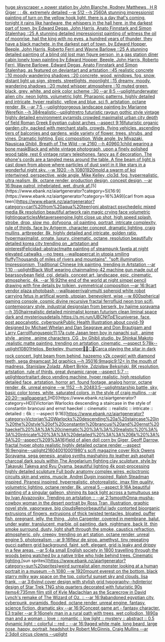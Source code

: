 [huge skyscraper + power station by John Blanche, Rodney Matthews , H R Giger : : 4k, extremely detailed --w 512 --h 2560](https://www.ebank.nz/aiartgenerator?category=huge%20skyscraper%20%2B%20power%20station%20by%20John%20Blanche%2C%20Rodney%20Matthews%20%2C%20H%20R%20Giger%20%3A%20%3A%204k%2C%20extremely%20detailed%20--w%20512%20--h%202560)[A stunning impressionist painting of turn on the yellow hook light, there is a day that's coming, tonight it rains like hardware, the whispers in the hall here, in the darkest part of town, by Edward Degas, John Harris, Anato Finnstark and Simon Stalenhag ::25 A stunning detailed impressionist painting of witness the oil of moonrise, hail the king with no eyes, a hundred years of thunder, they have a black machete, in the darkest part of town, by Edward Hopper, Beeple, John Harris, Roberto Ferri and Wayne Barlowe ::25 A stunning detailed painting of a blind old lost man figure person, in a gas station diner cabin lonely town painting by Edward Hopper, Beeple, John Harris, Roberto Ferri, Wayne Barlowe, Edward Degas, Anato Finnstark and Simon Stalenhag, as featured on deviantart and artstation ::45 realistic concrete ::10 moody wandering shadows ::20 concrete, wood, windows, fog, snow, distant light up sign, streets, streetlights, moonlight ::15 dreamy, moody, wandering shadows ::20 muted whisper atmosphere ::10 muted green, black, grey, white, and pink color scheme ::30 --ar 8:5 --uplight](https://www.ebank.nz/aiartgenerator?category=A%20stunning%20impressionist%20painting%20of%20turn%20on%20the%20yellow%20hook%20light%2C%20there%20is%20a%20day%20that%27s%20coming%2C%20tonight%20it%20rains%20like%20hardware%2C%20the%20whispers%20in%20the%20hall%20here%2C%20in%20the%20darkest%20part%20of%20town%2C%20by%20Edward%20Degas%2C%20John%20Harris%2C%20Anato%20Finnstark%20and%20Simon%20Stalenhag%20%3A%3A25%20A%20stunning%20detailed%20impressionist%20painting%20of%20witness%20the%20oil%20of%20moonrise%2C%20hail%20the%20king%20with%20no%20eyes%2C%20a%20hundred%20years%20of%20thunder%2C%20they%20have%20a%20black%20machete%2C%20in%20the%20darkest%20part%20of%20town%2C%20by%20Edward%20Hopper%2C%20Beeple%2C%20John%20Harris%2C%20Roberto%20Ferri%20and%20Wayne%20Barlowe%20%3A%3A25%20A%20stunning%20detailed%20painting%20of%20a%20blind%20old%20lost%20man%20figure%20person%2C%20in%20a%20gas%20station%20diner%20cabin%20lonely%20town%20painting%20by%20Edward%20Hopper%2C%20Beeple%2C%20John%20Harris%2C%20Roberto%20Ferri%2C%20Wayne%20Barlowe%2C%20Edward%20Degas%2C%20Anato%20Finnstark%20and%20Simon%20Stalenhag%2C%20as%20featured%20on%20deviantart%20and%20artstation%20%3A%3A45%20realistic%20concrete%20%3A%3A10%20moody%20wandering%20shadows%20%3A%3A20%20concrete%2C%20wood%2C%20windows%2C%20fog%2C%20snow%2C%20distant%20light%20up%20sign%2C%20streets%2C%20streetlights%2C%20moonlight%20%3A%3A15%20dreamy%2C%20moody%2C%20wandering%20shadows%20%3A%3A20%20muted%20whisper%20atmosphere%20%3A%3A10%20muted%20green%2C%20black%2C%20grey%2C%20white%2C%20and%20pink%20color%20scheme%20%3A%3A30%20--ar%208%3A5%20--uplight)[underwater alien city, neon lights, volumetric light, Pharaonic patterns, highly detailed and intricate, hyper realistic, yellow and blue, sci fi, artstation, octane render, 8k --ar 7:5 --uplight](https://www.ebank.nz/aiartgenerator?category=underwater%20alien%20city%2C%20neon%20lights%2C%20volumetric%20light%2C%20Pharaonic%20patterns%2C%20highly%20detailed%20and%20intricate%2C%20hyper%20realistic%2C%20yellow%20and%20blue%2C%20sci%20fi%2C%20artstation%2C%20octane%20render%2C%208k%20--ar%207%3A5%20--uplight)[gorgeous landscape painting by Marianne Werefkin --h 384](https://www.ebank.nz/aiartgenerator?category=gorgeous%20landscape%20painting%20by%20Marianne%20Werefkin%20--h%20384)[realistic](https://www.ebank.nz/aiartgenerator?category=realistic)[--uplight](https://www.ebank.nz/aiartgenerator?category=--uplight)[retro futuristic raygun gothic style vintage highly detailed environment pyramids crowded maximalist urban city depth of field Roman Greek Egyptian cubist arches --aspect 9:16](https://www.ebank.nz/aiartgenerator?category=retro%20futuristic%20raygun%20gothic%20style%20vintage%20highly%20detailed%20environment%20pyramids%20crowded%20maximalist%20urban%20city%20depth%20of%20field%20Roman%20Greek%20Egyptian%20cubist%20arches%20--aspect%209%3A16)[futuristic organic garden city, packed with merchant stalls, crowds, flying vehicles, ascending tiers of balconies and gardens, wide variety of flower, trees, shrubs, and vines, Dramatic lighting, Epic composition, Wide angle, by Miyazaki, Nausicaa Ghibli, Breath of The Wild --w 2160  --h 4096](https://www.ebank.nz/aiartgenerator?category=futuristic%20organic%20garden%20city%2C%20packed%20with%20merchant%20stalls%2C%20crowds%2C%20flying%20vehicles%2C%20ascending%20tiers%20of%20balconies%20and%20gardens%2C%20wide%20variety%20of%20flower%2C%20trees%2C%20shrubs%2C%20and%20vines%2C%20Dramatic%20lighting%2C%20Epic%20composition%2C%20Wide%20angle%2C%20by%20Miyazaki%2C%20Nausicaa%20Ghibli%2C%20Breath%20of%20The%20Wild%20--w%202160%20%20--h%204096)[0.1](https://www.ebank.nz/aiartgenerator?category=0.1)[child wearing a bone mask](https://www.ebank.nz/aiartgenerator?category=child%20wearing%20a%20bone%20mask)[Black and white vintage photograph, upon a finely polished wood table, rest 6 vintage rotary telephones, fancy as if decoration. The phone's cords are a tangled mess around the table. A fine beam of light is cast down from above where particles of dust swirl in it like stars in a wonderful night sky. --w 1920 --h 1080](https://www.ebank.nz/aiartgenerator?category=Black%20and%20white%20vintage%20photograph%2C%20upon%20a%20finely%20polished%20wood%20table%2C%20rest%206%20vintage%20rotary%20telephones%2C%20fancy%20as%20if%20decoration.%20The%20phone%27s%20cords%20are%20a%20tangled%20mess%20around%20the%20table.%20A%20fine%20beam%20of%20light%20is%20cast%20down%20from%20above%20where%20particles%20of%20dust%20swirl%20in%20it%20like%20stars%20in%20a%20wonderful%20night%20sky.%20--w%201920%20--h%201080)[1920](https://www.ebank.nz/aiartgenerator?category=1920)[mold,](https://www.ebank.nz/aiartgenerator?category=mold%2C)[a swarm of koi intertwined, perspective, wide angle, Mike Kelley, clo3d, fog, hyperrealistic, ultra realism, 8k, octane render, production design, concept design, --ar 16:9](https://www.ebank.nz/aiartgenerator?category=a%20swarm%20of%20koi%20intertwined%2C%20perspective%2C%20wide%20angle%2C%20Mike%20Kelley%2C%20clo3d%2C%20fog%2C%20hyperrealistic%2C%20ultra%20realism%2C%208k%2C%20octane%20render%2C%20production%20design%2C%20concept%20design%2C%20--ar%2016%3A9)[paw patrol, inhebriated. wet. drunk af.](https://www.ebank.nz/aiartgenerator?category=paw%20patrol%2C%20inhebriated.%20wet.%20drunk%20af.)[5](https://www.ebank.nz/aiartgenerator?category=5)[16:9](https://www.ebank.nz/aiartgenerator?category=16%3A9)[carl from aqua teen](https://www.ebank.nz/aiartgenerator?category=carl%20from%20aqua%20teen)[oni abstract psychedelic mixed media 8k resolution beautiful artwork rain magic crying face volumetric lighting](https://www.ebank.nz/aiartgenerator?category=oni%20abstract%20psychedelic%20mixed%20media%208k%20resolution%20beautiful%20artwork%20rain%20magic%20crying%20face%20volumetric%20lighting)[particles](https://www.ebank.nz/aiartgenerator?category=particles)[Metaverse](https://www.ebank.nz/aiartgenerator?category=Metaverse)[engine,](https://www.ebank.nz/aiartgenerator?category=engine%2C)[light,](https://www.ebank.nz/aiartgenerator?category=light%2C)[close up shot, high speed splash, strobe, drop, slow mo, dof](https://www.ebank.nz/aiartgenerator?category=close%20up%20shot%2C%20high%20speed%20splash%2C%20strobe%2C%20drop%2C%20slow%20mo%2C%20dof)[yoona, oil painting, portrait, intricate complexity, rule of thirds, face by Artgerm, character concept, dramatic lighting, craig mullins, artbreeder, 8k, highly detailed and intricate, golden ratio, hypermaximalist, ornate, luxury, cinematic, octane, resolution beautifully detailed korea city trending on _artstation and pinterest](https://www.ebank.nz/aiartgenerator?category=yoona%2C%20oil%20painting%2C%20portrait%2C%20intricate%20complexity%2C%20rule%20of%20thirds%2C%20face%20by%20Artgerm%2C%20character%20concept%2C%20dramatic%20lighting%2C%20craig%20mullins%2C%20artbreeder%2C%208k%2C%20highly%20detailed%20and%20intricate%2C%20golden%20ratio%2C%20hypermaximalist%2C%20ornate%2C%20luxury%2C%20cinematic%2C%20octane%2C%20resolution%20beautifully%20detailed%20korea%20city%20trending%20on%20_artstation%20and%20pinterest)[Felicidad::abstract](https://www.ebank.nz/aiartgenerator?category=Felicidad%3A%3Aabstract)[matte painting of steampunk favela at night elevated catwalks --no trees --wallpaper](https://www.ebank.nz/aiartgenerator?category=matte%20painting%20of%20steampunk%20favela%20at%20night%20elevated%20catwalks%20--no%20trees%20--wallpaper)[cat in utopia smiling fluffy](https://www.ebank.nz/aiartgenerator?category=cat%20in%20utopia%20smiling%20fluffy)[Thousands of miles of rivers and mountains", "soft illumination, Impressionism, Traditional Chinese Ink painting, trending in Artstation --ar 1:10 --uplight](https://www.ebank.nz/aiartgenerator?category=Thousands%20of%20miles%20of%20rivers%20and%20mountains%22%2C%20%22soft%20illumination%2C%20Impressionism%2C%20Traditional%20Chinese%20Ink%20painting%2C%20trending%20in%20Artstation%20--ar%201%3A10%20--uplight)[Black Wolf wearing chainmail](https://www.ebank.nz/aiartgenerator?category=Black%20Wolf%20wearing%20chainmail)[mg-42 machine gun made out of bears](https://www.ebank.nz/aiartgenerator?category=mg-42%20machine%20gun%20made%20out%20of%20bears)[soybean field, cgi, details, concept art, landscape, epic, cinematic, atmospheric, 4k, --ar 16:9](https://www.ebank.nz/aiartgenerator?category=soybean%20field%2C%20cgi%2C%20details%2C%20concept%20art%2C%20landscape%2C%20epic%2C%20cinematic%2C%20atmospheric%2C%204k%2C%20--ar%2016%3A9)[2](https://www.ebank.nz/aiartgenerator?category=2)[the end of the world at night simpel pencil drawing with fine details by tolkien, symmetrical composition —ar 16:9](https://www.ebank.nz/aiartgenerator?category=the%20end%20of%20the%20world%20at%20night%20simpel%20pencil%20drawing%20with%20fine%20details%20by%20tolkien%2C%20symmetrical%20composition%20%E2%80%94ar%2016%3A9)[cart vendor plaza photobash --wallpaper](https://www.ebank.nz/aiartgenerator?category=cart%20vendor%20plaza%20photobash%20--wallpaper)[rivalry](https://www.ebank.nz/aiartgenerator?category=rivalry)[multi spheroid white robot carrying fetus in artifical womb, utopian, benevolent, wise --w 600](https://www.ebank.nz/aiartgenerator?category=multi%20spheroid%20white%20robot%20carrying%20fetus%20in%20artifical%20womb%2C%20utopian%2C%20benevolent%2C%20wise%20--w%20600)[spherical gaming console, cosmic divine recursive fractal ferrofluid neon tron scifi, contemporary style, industrial design](https://www.ebank.nz/aiartgenerator?category=spherical%20gaming%20console%2C%20cosmic%20divine%20recursive%20fractal%20ferrofluid%20neon%20tron%20scifi%2C%20contemporary%20style%2C%20industrial%20design)[slan from berserk, by hajime sorayama —h 350](https://www.ebank.nz/aiartgenerator?category=slan%20from%20berserk%2C%20by%20hajime%20sorayama%20%E2%80%94h%20350)[hair](https://www.ebank.nz/aiartgenerator?category=hair)[realistic detailed minimalist korean futurism clean liminal space dark and mysterious](https://www.ebank.nz/aiartgenerator?category=realistic%20detailed%20minimalist%20korean%20futurism%20clean%20liminal%20space%20dark%20and%20mysterious)[details,](https://www.ebank.nz/aiartgenerator?category=details%2C)[<https://s.mj.run/UBCNtTpE1ic>](https://www.ebank.nz/aiartgenerator?category=%3Chttps%3A//s.mj.run/UBCNtTpE1ic%3E)[universe, face, post apocalyptic, cyberpunk](https://www.ebank.nz/aiartgenerator?category=universe%2C%20face%2C%20post%20apocalyptic%2C%20cyberpunk)[](https://www.ebank.nz/aiartgenerator?category=)[Public Health Illustration about covid-19 designed by Michael Whelan and Dan Seagrave and Don Brautigam and Larry Carroll](https://www.ebank.nz/aiartgenerator?category=Public%20Health%20Illustration%20about%20covid-19%20designed%20by%20Michael%20Whelan%20and%20Dan%20Seagrave%20and%20Don%20Brautigam%20and%20Larry%20Carroll)[fungus](https://www.ebank.nz/aiartgenerator?category=fungus)[epic](https://www.ebank.nz/aiartgenerator?category=epic)[11:17](https://www.ebank.nz/aiartgenerator?category=11%3A17)[a cute Japan  teen boy in nanachi suit , anime style , anime , anime characters ,CG , by Ghibli studio, by Shinkai Makoto ,realistic,matte painting, trending on artstation, cinematic, —aspect 5:7](https://www.ebank.nz/aiartgenerator?category=a%20cute%20Japan%20%20teen%20boy%20in%20nanachi%20suit%20%2C%20anime%20style%20%2C%20anime%20%2C%20anime%20characters%20%2CCG%20%2C%20by%20Ghibli%20studio%2C%20by%20Shinkai%20Makoto%20%2Crealistic%2Cmatte%20painting%2C%20trending%20on%20artstation%2C%20cinematic%2C%20%E2%80%94aspect%205%3A7)[8k](https://www.ebank.nz/aiartgenerator?category=8k)[--uplight](https://www.ebank.nz/aiartgenerator?category=--uplight)[1080](https://www.ebank.nz/aiartgenerator?category=1080)[1](https://www.ebank.nz/aiartgenerator?category=1)[Helios, Berkeley, thumper](https://www.ebank.nz/aiartgenerator?category=Helios%2C%20Berkeley%2C%20thumper)[🥺🔞🌕🍯](https://www.ebank.nz/aiartgenerator?category=%F0%9F%A5%BA%F0%9F%94%9E%F0%9F%8C%95%F0%9F%8D%AF)[Carca playing the sitar in dark rock concert, light beam from behind, haze](https://www.ebank.nz/aiartgenerator?category=Carca%20playing%20the%20sitar%20in%20dark%20rock%20concert%2C%20light%20beam%20from%20behind%2C%20haze)[emo y2k cowgirl with diamond teeth,  sega dreamcast 3d graphics —h 350](https://www.ebank.nz/aiartgenerator?category=emo%20y2k%20cowgirl%20with%20diamond%20teeth%2C%20%20sega%20dreamcast%203d%20graphics%20%E2%80%94h%20350)[16:9](https://www.ebank.nz/aiartgenerator?category=16%3A9)[magic](https://www.ebank.nz/aiartgenerator?category=magic)[9:12](https://www.ebank.nz/aiartgenerator?category=9%3A12)[< In the mouth of madness, Stanislaw Zoladz, Albert Birkle, Zdzisław Beksiński, 8K resolution, artstation, rule of thirds, great dynamic range --aspect 5:7 --uplight](https://www.ebank.nz/aiartgenerator?category=%3C%20In%20the%20mouth%20of%20madness%2C%20Stanislaw%20Zoladz%2C%20Albert%20Birkle%2C%20Zdzis%C5%82aw%20Beksi%C5%84ski%2C%208K%20resolution%2C%20artstation%2C%20rule%20of%20thirds%2C%20great%20dynamic%20range%20--aspect%205%3A7%20--uplight)[portrait](https://www.ebank.nz/aiartgenerator?category=portrait)[art deco vending machine, hyper realistic, high resolution detailed face, artstation, horror art, found footage, analog horror, octane render, 4k, unreal engine --w 1152 --h 2048](https://www.ebank.nz/aiartgenerator?category=art%20deco%20vending%20machine%2C%20hyper%20realistic%2C%20high%20resolution%20detailed%20face%2C%20artstation%2C%20horror%20art%2C%20found%20footage%2C%20analog%20horror%2C%20octane%20render%2C%204k%2C%20unreal%20engine%20--w%201152%20--h%202048)[3:5](https://www.ebank.nz/aiartgenerator?category=3%3A5)[--uplight](https://www.ebank.nz/aiartgenerator?category=--uplight)[starship battle, sky, basic color tones, white, saturated colors, in the style of craig mullins, --ar 20:20](https://www.ebank.nz/aiartgenerator?category=starship%20battle%2C%20sky%2C%20basic%20color%20tones%2C%20white%2C%20saturated%20colors%2C%20in%20the%20style%20of%20craig%20mullins%2C%20--ar%2020%3A20)[--wallpaper](https://www.ebank.nz/aiartgenerator?category=--wallpaper)[art.](https://www.ebank.nz/aiartgenerator?category=art.)[HD](https://www.ebank.nz/aiartgenerator?category=HD)[Victorian Warlocks descending a staircase in the style of constantin brancusi and ernst haeckel :: cinematic :: realistic :: intricate :: detailed :: 6k :: --aspect 9:16](https://www.ebank.nz/aiartgenerator?category=Victorian%20Warlocks%20descending%20a%20staircase%20in%20the%20style%20of%20constantin%20brancusi%20and%20ernst%20haeckel%20%3A%3A%20cinematic%20%3A%3A%20realistic%20%3A%3A%20intricate%20%3A%3A%20detailed%20%3A%3A%206k%20%3A%3A%20--aspect%209%3A16)[field of alien doll  corn by Giger, Geoff Darrow, fractal hyper photo realistic highly detailed octane render --aspect 16:9](https://www.ebank.nz/aiartgenerator?category=field%20of%20alien%20doll%20%20corn%20by%20Giger%2C%20Geoff%20Darrow%2C%20fractal%20hyper%20photo%20realistic%20highly%20detailed%20octane%20render%20--aspect%2016%3A9)[engine](https://www.ebank.nz/aiartgenerator?category=engine)[--uplight](https://www.ebank.nz/aiartgenerator?category=--uplight)[2160](https://www.ebank.nz/aiartgenerator?category=2160)[400](https://www.ebank.nz/aiartgenerator?category=400)[1000](https://www.ebank.nz/aiartgenerator?category=1000)[1980's scifi magazine cover Rick Owens Sorayama, sega genesis, analog synths mashahiro ito leather ash asphalt charcoal dark souls within The Angelarium fighting clay sculpture, style by Takayuki Takeya and Ryu Oyama, beautiful lighting 4k post-processing highly detailed sculpture Full body anatomy complex,wires, ecloctronic circuits skin and veins, muscle, Andrej Dugin inspired, Ralph Steadman inspired, Piranesi inspired, hyperrealistic, photorealistic, imax film quality, volumetric lighting, octane render, 8k, unreal 5   --aspect 9:16](https://www.ebank.nz/aiartgenerator?category=1980%27s%20scifi%20magazine%20cover%20Rick%20Owens%20Sorayama%2C%20sega%20genesis%2C%20analog%20synths%20mashahiro%20ito%20leather%20ash%20asphalt%20charcoal%20dark%20souls%20within%20The%20Angelarium%20fighting%20clay%20sculpture%2C%20style%20by%20Takayuki%20Takeya%20and%20Ryu%20Oyama%2C%20beautiful%20lighting%204k%20post-processing%20highly%20detailed%20sculpture%20Full%20body%20anatomy%20complex%2Cwires%2C%20ecloctronic%20circuits%20skin%20and%20veins%2C%20muscle%2C%20Andrej%20Dugin%20inspired%2C%20Ralph%20Steadman%20inspired%2C%20Piranesi%20inspired%2C%20hyperrealistic%2C%20photorealistic%2C%20imax%20film%20quality%2C%20volumetric%20lighting%2C%20octane%20render%2C%208k%2C%20unreal%205%20%20%20--aspect%209%3A16)[A beautiful painting of a singular galleon, shining its back light across a tumultuous sea by Ivan Aivazovsky, Trending on artstation :: --ar 2:1](https://www.ebank.nz/aiartgenerator?category=A%20beautiful%20painting%20of%20a%20singular%20galleon%2C%20shining%20its%20back%20light%20across%20a%20tumultuous%20sea%20by%20Ivan%20Aivazovsky%2C%20Trending%20on%20artstation%20%3A%3A%20--ar%202%3A1)[smooth](https://www.ebank.nz/aiartgenerator?category=smooth)[Onna-musha-cowboy woman in the desert portrait by Ross Tran, illustration, graphic novel style, vaporwave, big clouds](https://www.ebank.nz/aiartgenerator?category=Onna-musha-cowboy%20woman%20in%20the%20desert%20portrait%20by%20Ross%20Tran%2C%20illustration%2C%20graphic%20novel%20style%2C%20vaporwave%2C%20big%20clouds)[Renoir](https://www.ebank.nz/aiartgenerator?category=Renoir)[beautiful lady contorted bioorganic extrusions of fingers, extrusions of thick twisted tentacles, bloated, puffer fish, pregnant, jelly, the thing,, John Carpenter, covered in membrane, balut, under water,  translucent, marble, oil painting, dark, nightmare, back lit, thin smoke surround, dusty, light shaft through the smoke, caustics refraction,  atmospheric, oily, creepy, trending on art station, octane render, unreal engine 5, photorealism --ar 9:16](https://www.ebank.nz/aiartgenerator?category=beautiful%20lady%20contorted%20bioorganic%20extrusions%20of%20fingers%2C%20extrusions%20of%20thick%20twisted%20tentacles%2C%20bloated%2C%20puffer%20fish%2C%20pregnant%2C%20jelly%2C%20the%20thing%2C%2C%20John%20Carpenter%2C%20covered%20in%20membrane%2C%20balut%2C%20under%20water%2C%20%20translucent%2C%20marble%2C%20oil%20painting%2C%20dark%2C%20nightmare%2C%20back%20lit%2C%20thin%20smoke%20surround%2C%20dusty%2C%20light%20shaft%20through%20the%20smoke%2C%20caustics%20refraction%2C%20%20atmospheric%2C%20oily%2C%20creepy%2C%20trending%20on%20art%20station%2C%20octane%20render%2C%20unreal%20engine%205%2C%20photorealism%20--ar%209%3A16)[fleur de sirop. amethyst. tiny repeating gucci pattern grid background. faint, soft. elegant. grid is leaky and drippy in a few areas. --ar 5:4](https://www.ebank.nz/aiartgenerator?category=fleur%20de%20sirop.%20amethyst.%20tiny%20repeating%20gucci%20pattern%20grid%20background.%20faint%2C%20soft.%20elegant.%20grid%20is%20leaky%20and%20drippy%20in%20a%20few%20areas.%20--ar%205%3A4)[a small English society in 1800 travelling through the woods being watched by a native tribe who hide behind trees. Cinematic lighting.](https://www.ebank.nz/aiartgenerator?category=a%20small%20English%20society%20in%201800%20travelling%20through%20the%20woods%20being%20watched%20by%20a%20native%20tribe%20who%20hide%20behind%20trees.%20Cinematic%20lighting.)[sun sprites](https://www.ebank.nz/aiartgenerator?category=sun%20sprites)[weird surrealist alien monster looking at a human portrait in a museum --h 1080 --w 1920](https://www.ebank.nz/aiartgenerator?category=weird%20surrealist%20alien%20monster%20looking%20at%20a%20human%20portrait%20in%20a%20museum%20--h%201080%20--w%201920)[mount everest on the bottom. black starry milky way space on the top. colorful sunset sky and clouds. lisa frank. --ar 3:6](https://www.ebank.nz/aiartgenerator?category=mount%20everest%20on%20the%20bottom.%20black%20starry%20milky%20way%20space%20on%20the%20top.%20colorful%20sunset%20sky%20and%20clouds.%20lisa%20frank.%20--ar%203%3A6)[vinyl cover design with stylish grid typography](https://www.ebank.nz/aiartgenerator?category=vinyl%20cover%20design%20with%20stylish%20grid%20typography)[--hd](https://www.ebank.nz/aiartgenerator?category=--hd)[interior design of Star Trek TNG ship quarters decorated with futuristic 90s items](https://www.ebank.nz/aiartgenerator?category=interior%20design%20of%20Star%20Trek%20TNG%20ship%20quarters%20decorated%20with%20futuristic%2090s%20items)[4:7](https://www.ebank.nz/aiartgenerator?category=4%3A7)[35mm film still of Kyle Maclachlan as the Scarecrow in David Lynch's remake of The Wizard of Oz. :: --ar 16:9](https://www.ebank.nz/aiartgenerator?category=35mm%20film%20still%20of%20Kyle%20Maclachlan%20as%20the%20Scarecrow%20in%20David%20Lynch%27s%20remake%20of%20The%20Wizard%20of%20Oz.%20%3A%3A%20--ar%2016%3A9)[abandoned egyptian city, cyberpunk, pyramids, flooded, octane render, unreal engine, fantasy, science fiction, dramatic sky --ar 16:9](https://www.ebank.nz/aiartgenerator?category=abandoned%20egyptian%20city%2C%20cyberpunk%2C%20pyramids%2C%20flooded%2C%20octane%20render%2C%20unreal%20engine%2C%20fantasy%2C%20science%20fiction%2C%20dramatic%20sky%20--ar%2016%3A9)[Concept game art - fantasy character. E3 trailer --ar 9:16](https://www.ebank.nz/aiartgenerator?category=Concept%20game%20art%20-%20fantasy%20character.%20E3%20trailer%20--ar%209%3A16)[](https://www.ebank.nz/aiartgenerator?category=)[onely man in a rural path with trees, wet collodion, 1890](https://www.ebank.nz/aiartgenerator?category=onely%20man%20in%20a%20rural%20path%20with%20trees%2C%20wet%20collodion%2C%201890)[a man and a woman :: love :: romantic :: low light :: mystery :: abstract :: 0.5 dynamic light :: colorful :: red :: --ar 16:9](https://www.ebank.nz/aiartgenerator?category=a%20man%20and%20a%20woman%20%3A%3A%20love%20%3A%3A%20romantic%20%3A%3A%20low%20light%20%3A%3A%20mystery%20%3A%3A%20abstract%20%3A%3A%200.5%20dynamic%20light%20%3A%3A%20colorful%20%3A%3A%20red%20%3A%3A%20--ar%2016%3A9)[aged white male, long beard, large nose, happy, portrait, headshot by Robert McGinnis, Craig Mullins --ar 2:3](https://www.ebank.nz/aiartgenerator?category=aged%20white%20male%2C%20long%20beard%2C%20large%20nose%2C%20happy%2C%20portrait%2C%20headshot%20by%20Robert%20McGinnis%2C%20Craig%20Mullins%20--ar%202%3A3)[doll circus clowns --uplight](https://www.ebank.nz/aiartgenerator?category=doll%20circus%20clowns%20--uplight)